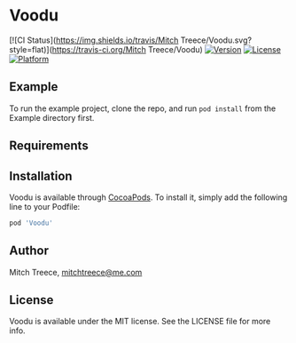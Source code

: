 # Voodu

[![CI Status](https://img.shields.io/travis/Mitch Treece/Voodu.svg?style=flat)](https://travis-ci.org/Mitch Treece/Voodu)
[![Version](https://img.shields.io/cocoapods/v/Voodu.svg?style=flat)](https://cocoapods.org/pods/Voodu)
[![License](https://img.shields.io/cocoapods/l/Voodu.svg?style=flat)](https://cocoapods.org/pods/Voodu)
[![Platform](https://img.shields.io/cocoapods/p/Voodu.svg?style=flat)](https://cocoapods.org/pods/Voodu)

## Example

To run the example project, clone the repo, and run `pod install` from the Example directory first.

## Requirements

## Installation

Voodu is available through [CocoaPods](https://cocoapods.org). To install
it, simply add the following line to your Podfile:

```ruby
pod 'Voodu'
```

## Author

Mitch Treece, mitchtreece@me.com

## License

Voodu is available under the MIT license. See the LICENSE file for more info.
